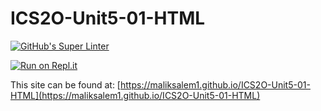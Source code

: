 # ICS2O-Unit5-01-HTML

[![GitHub's Super Linter](https://github.com/maliksalem1/ICS2O-Unit5-01-HTML/workflows/GitHub's%20Super%20Linter/badge.svg)](https://github.com/maliksalem1/ICS2O-Unit5-01-HTML/actions)

[![Run on Repl.it](https://repl.it/badge/github/maliksalem1/ICS2O-Unit5-01-HTML)](https://repl.it/github/maliksalem1/ICS2O-Unit5-01-HTML)

This site can be found at: [https://maliksalem1.github.io/ICS2O-Unit5-01-HTML](https://maliksalem1.github.io/ICS2O-Unit5-01-HTML)
